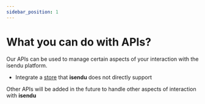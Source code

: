 ```yaml
---
sidebar_position: 1
---
```


# What you can do with APIs?

Our APIs can be used to manage certain aspects of your interaction with the isendu platform.

- Integrate a [store](store/) that **isendu** does not directly support



Other APIs will be added in the future to handle other aspects of interaction with **isendu**